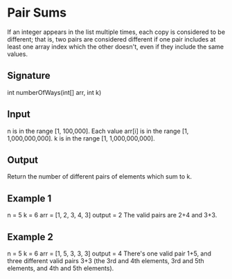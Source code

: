 # Pair Sums

If an integer appears in the list multiple times, each copy is considered to be different; that is, two pairs are considered different if one pair includes at least one array index which the other doesn't, even if they include the same values.

## Signature

int numberOfWays(int[] arr, int k)

## Input

n is in the range [1, 100,000].
Each value arr[i] is in the range [1, 1,000,000,000].
k is in the range [1, 1,000,000,000].

## Output

Return the number of different pairs of elements which sum to k.

## Example 1

n = 5
k = 6
arr = [1, 2, 3, 4, 3]
output = 2
The valid pairs are 2+4 and 3+3.

## Example 2

n = 5
k = 6
arr = [1, 5, 3, 3, 3]
output = 4
There's one valid pair 1+5, and three different valid pairs 3+3 (the 3rd and 4th elements, 3rd and 5th elements, and 4th and 5th elements).
